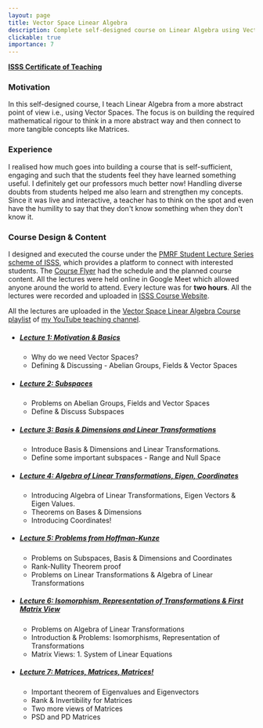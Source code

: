 ```yaml
---
layout: page
title: Vector Space Linear Algebra
description: Complete self-designed course on Linear Algebra using Vector Spaces!
clickable: true
importance: 7
---
```


<a href="/assets/pdf/vsla.pdf" target="_blank"><b>ISSS Certificate of Teaching</b></a>

<h3><b>Motivation</b></h3>
In this self-designed course, I teach Linear Algebra from a more abstract point of view i.e., using Vector Spaces. 
The focus is on building the required mathematical rigour to think in a more abstract way and then connect to more 
tangible concepts like Matrices.

<h3><b>Experience</b></h3>
I realised how much goes into building a course that is self-sufficient, engaging and such that the students feel they 
have learned something useful. I definitely get our professors much better now! Handling diverse doubts from students
helped me also learn and strengthen my concepts. Since it was live and interactive, a teacher has to think on
the spot and even have the humility to say that they don't know something when they don't know it.

<h3><b>Course Design & Content</b></h3>
I designed and executed the course under the <a href="https://isssonline.in/pmrf-student-lecture-series/">
PMRF Student Lecture Series scheme of ISSS</a>, which provides a platform to connect with interested students. 
The <a href="https://isssonline.in/wp-content/uploads/2022/08/Vector-Space-Linear-Algebra.pdf">Course Flyer</a> had the 
schedule and the planned course content. All the lectures were held online in Google Meet which allowed anyone around the 
world to attend. Every lecture was for <b>two hours</b>. All the lectures were recorded and uploaded in 
<a href="https://isssonline.in/courses/course/view.php?id=40">ISSS Course Website</a>.

All the lectures are uploaded in the <a href="https://www.youtube.com/playlist?list=PLklrrPL2ypmarZa23GVybftSO55IjNg6B">
Vector Space Linear Algebra Course playlist</a> of <a href="https://www.youtube.com/@therajvjainteaching">my YouTube 
teaching channel</a>. 

<ul class="list-group">
    <li class="list-group-item list-group-item-action flex-column align-items-start">
        <div class="d-flex w-100 justify-content-between">
          <h5 class="mb-1"><a href="https://youtu.be/mQbyQxEibGs">Lecture 1: Motivation & Basics</a></h5>
        </div>
        <p class="mb-1">
            <ul>
                <li>Why do we need Vector Spaces?</li>
                <li>Defining & Discussing - Abelian Groups, Fields & Vector Spaces</li>
            </ul>
        </p>
    </li>
    <li class="list-group-item list-group-item-action flex-column align-items-start">
        <div class="d-flex w-100 justify-content-between">
          <h5 class="mb-1"><a href="https://youtu.be/rSQj4h4Y_kk">Lecture 2: Subspaces</a></h5>
        </div>
        <p class="mb-1">
            <ul>
                <li>Problems on Abelian Groups, Fields and Vector Spaces</li> 
                <li>Define & Discuss Subspaces</li>
            </ul>
        </p>
    </li>
    <li class="list-group-item list-group-item-action flex-column align-items-start">
        <div class="d-flex w-100 justify-content-between">
          <h5 class="mb-1"><a href="https://youtu.be/O6Y00RI1tsg">Lecture 3: Basis & Dimensions and Linear Transformations</a></h5>
        </div>
        <p class="mb-1">
            <ul>
                <li>Introduce Basis & Dimensions and Linear Transformations.</li> 
                <li>Define some important subspaces - Range and Null Space</li>
            </ul>
        </p>
    </li>
    <li class="list-group-item list-group-item-action flex-column align-items-start">
        <div class="d-flex w-100 justify-content-between">
          <h5 class="mb-1"><a href="https://youtu.be/6cac9_60gLU">Lecture 4: Algebra of Linear Transformations, Eigen, Coordinates</a></h5>
        </div>
        <p class="mb-1">
            <ul>
                <li>Introducing Algebra of Linear Transformations, Eigen Vectors & Eigen Values.</li> 
                <li>Theorems on Bases & Dimensions</li>
                <li>Introducing Coordinates!</li>
            </ul>
        </p>
    </li>
    <li class="list-group-item list-group-item-action flex-column align-items-start">
        <div class="d-flex w-100 justify-content-between">
          <h5 class="mb-1"><a href="https://youtu.be/JaYGFeE6WBY">Lecture 5: Problems from Hoffman-Kunze</a></h5>
        </div>
        <p class="mb-1">
            <ul>
                <li>Problems on Subspaces, Basis & Dimensions and Coordinates</li>
                <li>Rank-Nullity Theorem proof</li>
                <li>Problems on Linear Transformations & Algebra of Linear Transformations</li>
            </ul>
        </p>
    </li>
    <li class="list-group-item list-group-item-action flex-column align-items-start">
        <div class="d-flex w-100 justify-content-between">
          <h5 class="mb-1"><a href="https://youtu.be/3z3GASQ4jMI">Lecture 6: Isomorphism, Representation of Transformations & First Matrix View</a></h5>
        </div>
        <p class="mb-1">
            <ul>
                <li>Problems on Algebra of Linear Transformations</li>
                <li>Introduction & Problems: Isomorphisms, Representation of Transformations</li>
                <li>Matrix Views: 1. System of Linear Equations</li>
            </ul>
        </p>
    </li>
    <li class="list-group-item list-group-item-action flex-column align-items-start">
        <div class="d-flex w-100 justify-content-between">
          <h5 class="mb-1"><a href="https://youtu.be/wQEkq08ERL0">Lecture 7: Matrices, Matrices, Matrices!</a></h5>
        </div>
        <p class="mb-1">
            <ul>
                <li>Important theorem of Eigenvalues and Eigenvectors</li>
                <li>Rank & Invertibility for Matrices</li>
                <li>Two more views of Matrices</li>
                <li>PSD and PD Matrices</li>
            </ul>
        </p>
    </li>
</ul>
